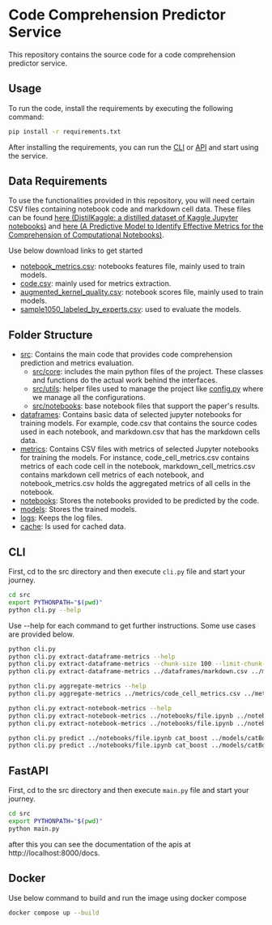 # Code Comprehension Predictor Service

This repository contains the source code for a code comprehension predictor service.

## Usage

To run the code, install the requirements by executing the following command:

```bash
pip install -r requirements.txt
```

After installing the requirements, you can run the [CLI](#cli) or [API](#fastapi) and start using the service.

## Data Requirements

To use the functionalities provided in this repository, you will need certain CSV files containing notebook code and markdown cell data. These files can be found [here (DistilKaggle: a distilled dataset of Kaggle Jupyter notebooks)](https://zenodo.org/records/10317389) and [here (A Predictive Model to Identify Effective Metrics for the Comprehension of Computational Notebooks)](https://zenodo.org/records/8126338).

Use below download links to get started
- [notebook_metrics.csv](https://zenodo.org/records/10317389/files/notebook_metrics.csv?download=1): notebooks features file, mainly used to train models.
- [code.csv](https://zenodo.org/records/10317389/files/code.csv?download=1): mainly used for metrics extraction.
- [augmented_kernel_quality.csv](https://drive.google.com/uc?id=1rks7UbT8Bbl7TdQvfqoXx6fXhaPM8xOv): notebook scores file, mainly used to train models.
- [sample1050_labeled_by_experts.csv](https://drive.google.com/file/d/1hwdPgr2NUsbVBIopLykYa7dPxGFLi5DM/view?usp=drive_link): used to evaluate the models.

## Folder Structure
- [src](./src/): Contains the main code that provides code comprehension prediction and metrics evaluation.
    - [src/core](./src/core): includes the main python files of the project. These classes and functions do the actual work behind the interfaces.
    - [src/utils](./src/utils/): helper files used to manage the project like [config.py](./src/utils/config.py) where we manage all the configurations.
    - [src/notebooks](./src/utils/): base notebook files that support the paper's results.
- [dataframes](./dataframes/): Contains basic data of selected jupyter notebooks for training models. For example, code.csv that contains the source codes used in each notebook, and markdown.csv that has the markdown cells data.
- [metrics](./metrics/): Contains CSV files with metrics of selected Jupyter notebooks for training the models. For instance, code_cell_metrics.csv contains metrics of each code cell in the notebook, markdown_cell_metrics.csv contains markdown cell metrics of each notebook, and notebook_metrics.csv holds the aggregated metrics of all cells in the notebook.
- [notebooks](./notebooks/): Stores the notebooks provided to be predicted by the code.
- [models](./models/): Stores the trained models.
- [logs](./logs/): Keeps the log files.
- [cache](./cache/): Is used for cached data.

## CLI
First, cd to the src directory and then execute `cli.py` file and start your journey.
```bash
cd src
export PYTHONPATH="$(pwd)"
python cli.py --help
```
Use --help for each command to get further instructions. Some use cases are provided below.

```bash
python cli.py
python cli.py extract-dataframe-metrics --help
python cli.py extract-dataframe-metrics --chunk-size 100 --limit-chunk-count 5
python cli.py extract-dataframe-metrics ../dataframes/markdown.csv ../metrics/markdown_cell_metrics.csv --chunk-size 100 --limit-chunk-count 5 --file-type markdown

python cli.py aggregate-metrics --help
python cli.py aggregate-metrics ../metrics/code_cell_metrics.csv ../metrics/markdown_cell_metrics.csv ../metrics/notebook_metrics_lite.csv

python cli.py extract-notebook-metrics --help
python cli.py extract-notebook-metrics ../notebooks/file.ipynb ../notebooks/results.json
python cli.py extract-notebook-metrics ../notebooks/file.ipynb ../notebooks/results.csv

python cli.py predict ../notebooks/file.ipynb cat_boost ../models/catBoostClassifier.withOutPT.sf50.sr20.combined_score.v2.model 
python cli.py predict ../notebooks/file.ipynb cat_boost ../models/catBoostClassifier.withPT.sf50.sr20.combined_score.v2.model --pt-score 10
```

## FastAPI
First, cd to the src directory and then execute `main.py` file and start your journey.
```bash
cd src
export PYTHONPATH="$(pwd)"
python main.py
```
after this you can see the documentation of the apis at http://localhost:8000/docs.

## Docker
Use below command to build and run the image using docker compose
```bash
docker compose up --build
```
